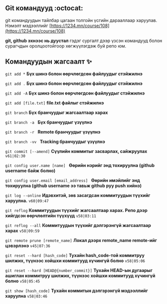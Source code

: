 ## Git командууд :octocat:

git командуудын тайлбар цагаан толгойн үсгийн дарааллаар харуулав. Нэмэлт мэдээллийг [https://1234.mn/course/108](https://1234.mn/course/108)

**git, github эхнээс нь дуустал** гэдэг сургалт дээр үзсэн командууд болон сурагчдын оролцоотойгоор хөгжүүлэгдэж буй репо юм.

## Командуудын жагсаалт :sparkles:

`git add *` **Бүх шинэ болон өөрчлөгдсөн файлуудыг стэйжилнэ**

`git add .` **Бүх шинэ болон өөрчлөгдсөн файлуудыг стэйжилнэ**

`git add -А` **Бүх шинэ болон өөрчлөгдсөн файлуудыг стэйжилнэ**

`git add [file.txt]` **file.txt файлыг стэйжилнэ**

`git branch` **Бүх бранчуудыг жагсаалтаар харах**

`git branch -a ` **Бүх бранчуудыг үзүүлнэ**

`git branch -r ` **Remote бранчуудыг үзүүлнэ**

`git branch -vv ` **Tracking бранчуудыг үзүүлнэ**

`git commit [--amend]` **Сүүлийн коммитыг засварлах, сайжруулах** `v61|02:30`

`git config user.name [name] ` **Өөрийн нэрийг энд тохируулна (github username байж болно)**

`git config user.email [email_address] ` **Өөрийн имэйлийг энд тохируулна (github username ээ тавьж github руу push хийнэ)**

`git log --online` **Идэвхитэй, зөв засагдсан коммитуудын түүхийг харуулна.** `v60|09:47`

`git reflog` **Коммитуудын түүхийг жагсаалтаар харах. Репо дээр хийгдсэн өөрчлөлтийн түүхүүд** `v58|03:11`

`git reflog --all` **Коммитуудын түүхийг дэлгэрэнгүй жагсаалтаар харах** `v58|09:59`

`git remote prune [remote_name]` **Локал дээрх remote_name remote-ийг цэвэрлэнэ** `v45|07:36`

`git reset --hard [hash_code]` **Тухайн hash_code-той коммитруу шилжих, түүнээс хойшхи коммитууд хүчингүй болно** `v58|05:06`

`git reset --hard [HEAD@{number_commit}]` **Тухайн HEAD-ын дугаарыг ашиглан коммитруу шилжих, түүнээс хойшхи коммитууд хүчингүй болно** `v58|05:45`

`git show [hash_code]` **Тухайн коммитын дэлгэрэнгүй мэдээллийг харуулна** `v58|03:46`
